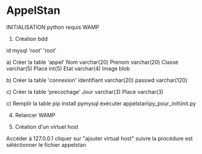 # AppelStan


INITIALISATION
python requis
WAMP

1) Création bdd

id mysql 'root' 'root'

a) Créer la table 'appel'
Nom		varchar(20)
Prenom		varchar(20)
Classe		varchar(5)
Place		int(5)
Etat		varchar(4)
Image		blob

b) Créer la table 'connexion'
identifiant varchar(20)
passwd varchar(120)

c) Créer la table 'precochage'
Jour varchar(3)
Place varchar(3)

c) Remplir la table
pip install pymysql
éxécuter appelstan\py_pour_init\init.py

4) Relancer WAMP

5) Création d'un virtuel host

Accéder à 127.0.0.1
cliquer sur "ajouter virtual host"
suivre la procédure est séléctionner le fichier appelstan
